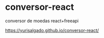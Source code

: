 # conversor-react
conversor de moedas react+freeapi

https://yurisalgado.github.io/conversor-react/
